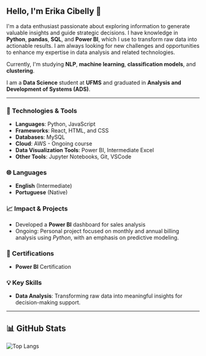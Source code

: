 ## Hello, I'm Erika Cibelly 👋

I'm a data enthusiast passionate about exploring information to generate valuable insights and guide strategic decisions. I have knowledge in **Python**, **pandas**, **SQL**, and **Power BI**, which I use to transform raw data into actionable results. I am always looking for new challenges and opportunities to enhance my expertise in data analysis and related technologies.

Currently, I'm studying **NLP**, **machine learning**, **classification models**, and **clustering**.

I am a **Data Science** student at **UFMS** and graduated in **Analysis and Development of Systems (ADS)**.

---

### 🔧 Technologies & Tools

- **Languages**: Python, JavaScript
- **Frameworks**: React, HTML, and CSS
- **Databases**: MySQL
- **Cloud**: AWS - Ongoing course
- **Data Visualization Tools**: Power BI, Intermediate Excel
- **Other Tools**: Jupyter Notebooks, Git, VSCode

### 🌐 Languages

- **English** (Intermediate)
- **Portuguese** (Native)

### 📈 Impact & Projects

- Developed a **Power BI** dashboard for sales analysis <!--reducing decision-making time by 40%.-->
- Ongoing: Personal project focused on monthly and annual billing analysis using *Python*, with an emphasis on predictive modeling.

### 📜 Certifications

- **Power BI** Certification

### 💡 Key Skills

- **Data Analysis**: Transforming raw data into meaningful insights for decision-making support.

---

## 📊 GitHub Stats

![Top Langs](https://github-readme-stats.vercel.app/api/top-langs/?username=ErikaCibellySx24&layout=compact&theme=radical) 


